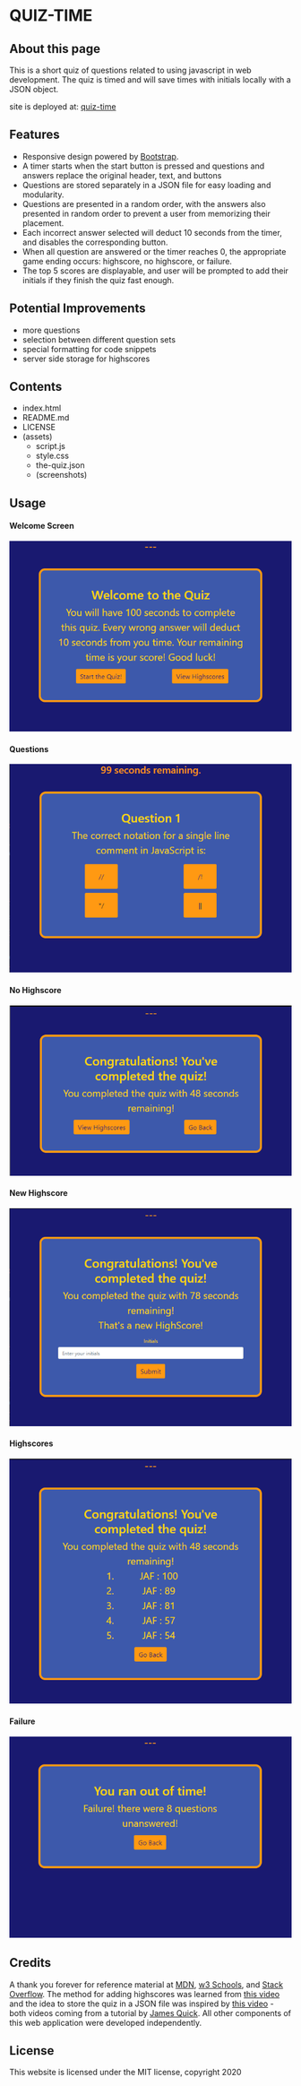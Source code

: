 # QUIZ-TIME

## About this page

This is a short quiz of questions related to using javascript in web development.  The quiz is timed and will save times with initials locally with a JSON object.

site is deployed at: [quiz-time](http://www.jacobaf.com/quiz-time/)

## Features

* Responsive design powered by [Bootstrap](http://getbootstrap.com).
* A timer starts when the start button is pressed and questions and answers replace the original header, text, and buttons
* Questions are stored separately in a JSON file for easy loading and modularity. 
* Questions are presented in a random order, with the answers also presented in random order to prevent a user from memorizing their placement.
* Each incorrect answer selected will deduct 10 seconds from the timer, and disables the corresponding button.
* When all question are answered or the timer reaches 0, the appropriate game ending occurs: highscore, no highscore, or failure.
* The top 5 scores are displayable, and user will be prompted to add their initials if they finish the quiz fast enough.

## Potential Improvements

* more questions
* selection between different question sets
* special formatting for code snippets
* server side storage for highscores

## Contents

* index.html
* README.md
* LICENSE
* (assets)
    * script.js
    * style.css
    * the-quiz.json
    * (screenshots)

## Usage

#### Welcome Screen
![Wecome screen](./assets/screenshots/welcome.png)

#### Questions
![questions screen](./assets/screenshots/questions.png)

#### No Highscore
![No Highscore screen](./assets/screenshots/no-highscore.png)

#### New Highscore
![New highscore screen](./assets/screenshots/new-highscore.png)

#### Highscores
![Highscores screen](./assets/screenshots/highscores.png)

#### Failure
![Failure screen](./assets/screenshots/failure.png)

## Credits

A thank you forever for reference material at [MDN](https://developer.mozilla.org/en-US/), [w3 Schools](http://w3schools.com), and [Stack Overflow](https://stackoverflow.com/). The method for adding highscores was learned from [this video](https://youtu.be/DFhmNLKwwGw) and the idea to store the quiz in a JSON file was inspired by [this video](https://youtu.be/jK5zzSA2JHI) - both videos coming from a tutorial by [James Quick](https://www.jamesqquick.com/).  All other components of this web application were developed independently.

## License

This website is licensed under the MIT license, copyright 2020